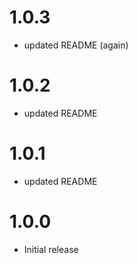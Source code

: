 
# 1.0.3

* updated README (again)

# 1.0.2

* updated README

# 1.0.1

* updated README

# 1.0.0

* Initial release
